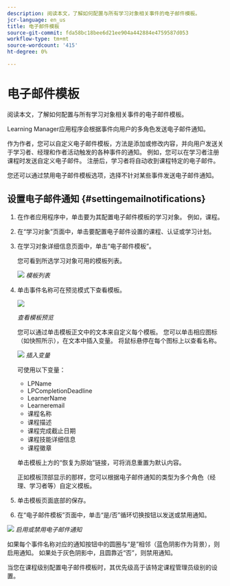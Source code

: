 ```yaml
---
description: 阅读本文，了解如何配置与所有学习对象相关事件的电子邮件模板。
jcr-language: en_us
title: 电子邮件模板
source-git-commit: fda58bc18bee6d21ee904a442884e4759587d053
workflow-type: tm+mt
source-wordcount: '415'
ht-degree: 0%

---
```




# 电子邮件模板

阅读本文，了解如何配置与所有学习对象相关事件的电子邮件模板。

Learning Manager应用程序会根据事件向用户的多角色发送电子邮件通知。

作为作者，您可以自定义电子邮件模板，方法是添加或修改内容，并向用户发送关于学习者、经理和作者活动触发的各种事件的通知。 例如，您可以在学习者注册课程时发送自定义电子邮件。 注册后，学习者将自动收到课程特定的电子邮件。

您还可以通过禁用电子邮件模板选项，选择不针对某些事件发送电子邮件通知。

## 设置电子邮件通知 {#settingemailnotifications}

1. 在作者应用程序中，单击要为其配置电子邮件模板的学习对象。 例如，课程。
1. 在“学习对象”页面中，单击要配置电子邮件设置的课程、认证或学习计划。
1. 在学习对象详细信息页面中，单击“电子邮件模板”。

   您可看到所选学习对象可用的模板列表。

   ![](assets/email-templates-forlearningprograms.png)
   *模板列表*

1. 单击事件名称可在预览模式下查看模板。

   ![](assets/preview-the-emailtemplateforyourlearningobject.png)

   *查看模板预览*

   您可以通过单击模板正文中的文本来自定义每个模板。 您可以单击相应图标（如快照所示），在文本中插入变量。 将鼠标悬停在每个图标上以查看名称。

   ![](assets/insert-variable.png)
   *插入变量*

   可使用以下变量：

   * LPName
   * LPCompletionDeadline
   * LearnerName
   * Learneremail
   * 课程名称
   * 课程描述
   * 课程完成截止日期
   * 课程技能详细信息
   * 课程徽章

   单击模板上方的“恢复为原始”链接，可将消息重置为默认内容。

   正如模板顶部显示的那样，您可以根据电子邮件通知的类型为多个角色（经理、学习者等）自定义模板。

1. 单击模板页面底部的保存。
1. 在“电子邮件模板”页面中，单击“是/否”循环切换按钮以发送或禁用通知。

![](assets/email-notification-e1437624109719.png)
*启用或禁用电子邮件通知*

如果每个事件名称对应的通知按钮中的圆圈与“是”相邻（蓝色阴影作为背景），则启用通知。 如果处于灰色阴影中，且圆靠近“否”，则禁用通知。

当您在课程级别配置电子邮件模板时，其优先级高于该特定课程管理员级别的设置。
